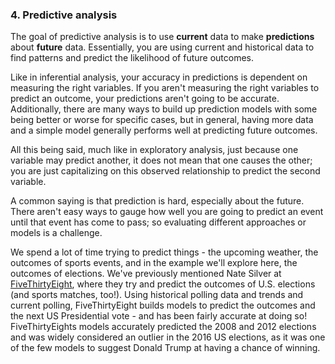 ### 4. Predictive analysis 

The goal of predictive analysis is to use **current** data to make **predictions** about **future** data. Essentially, you are using current and historical data to find patterns and predict the likelihood of future outcomes. 

Like in inferential analysis, your accuracy in predictions is dependent on measuring the right variables. If you aren't measuring the right variables to predict an outcome, your predictions aren't going to be accurate. Additionally, there are many ways to build up prediction models with some being better or worse for specific cases, but in general, having more data and a simple model generally performs well at predicting future outcomes. 

All this being said, much like in exploratory analysis, just because one variable may predict another, it does not mean that one causes the other; you are just capitalizing on this observed relationship to predict the second variable. 
 
A common saying is that prediction is hard, especially about the future. There aren't easy ways to gauge how well you are going to predict an event until that event has come to pass; so evaluating different approaches or models is a challenge. 

We spend a lot of time trying to predict things - the upcoming weather, the outcomes of sports events, and in the example we'll explore here, the outcomes of elections. We've previously mentioned Nate Silver at [FiveThirtyEight](fivethirtyeight.com), where they try and predict the outcomes of U.S. elections (and sports matches, too!). Using historical polling data and trends and current polling, FiveThirtyEight builds models to predict the outcomes and the next US Presidential vote - and has been fairly accurate at doing so! FiveThirtyEights models accurately predicted the 2008 and 2012 elections and was widely considered an outlier in the 2016 US elections, as it was one of the few models to suggest Donald Trump at having a chance of winning. 

![]()